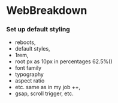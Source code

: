 # WebBreakdown
 
 

### Set up default styling
- reboots, 
- default styles, 
- 1rem, 
- root px as 10px in percentages 62.5%()
- font family
- typography
- aspect ratio
- etc. same as in my job ++,
- gsap, scroll trigger, etc.